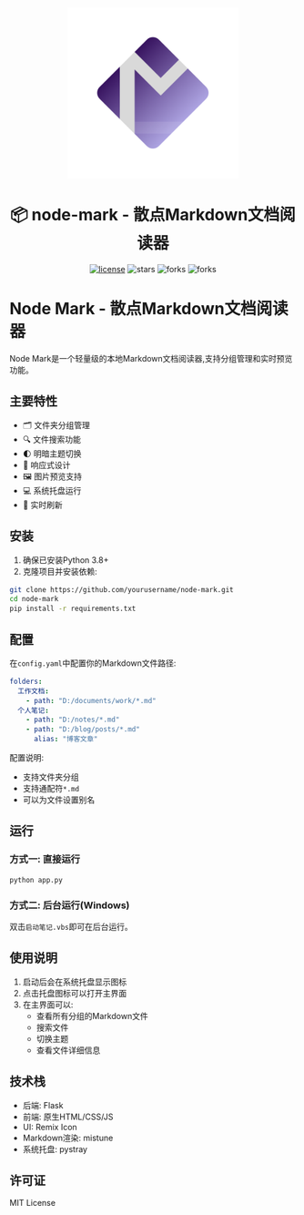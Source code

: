 

<div align="center"><a href="https://github.com/OliverMao/node-mark" ><img width="300" src="./logo.png" alt="logo.png" border="0" /></a>
<h1> 📦 node-mark - 散点Markdown文档阅读器</h1><div><a href="https://github.com/OliverMao/node-mark" ><img  src="https://img.shields.io/badge/license-MIT-License-blue.svg" alt="license" border="0" /></a>
  <img  src="https://img.shields.io/github/stars/OliverMao/node-mark.svg" alt="stars" border="0" />
  <img  src="https://img.shields.io/github/forks/OliverMao/node-mark.svg" alt="forks" border="0" />
  <img  src="https://img.shields.io/badge/version-0.1.6-686480r.svg" alt="forks" border="0" />
</div></div>



# Node Mark - 散点Markdown文档阅读器

Node Mark是一个轻量级的本地Markdown文档阅读器,支持分组管理和实时预览功能。

## 主要特性

- 🗂️ 文件夹分组管理
- 🔍 文件搜索功能
- 🌓 明暗主题切换
- 📱 响应式设计
- 🖼️ 图片预览支持
- 💻 系统托盘运行
- 🔄 实时刷新

## 安装

1. 确保已安装Python 3.8+
2. 克隆项目并安装依赖:

```bash
git clone https://github.com/yourusername/node-mark.git
cd node-mark
pip install -r requirements.txt
```

## 配置

在`config.yaml`中配置你的Markdown文件路径:

```yaml
folders:
  工作文档:
    - path: "D:/documents/work/*.md"
  个人笔记:
    - path: "D:/notes/*.md"
    - path: "D:/blog/posts/*.md"
      alias: "博客文章"
```

配置说明:
- 支持文件夹分组
- 支持通配符`*.md`
- 可以为文件设置别名

## 运行

### 方式一: 直接运行

```bash
python app.py
```

### 方式二: 后台运行(Windows)

双击`启动笔记.vbs`即可在后台运行。

## 使用说明

1. 启动后会在系统托盘显示图标
2. 点击托盘图标可以打开主界面
3. 在主界面可以:
   - 查看所有分组的Markdown文件
   - 搜索文件
   - 切换主题
   - 查看文件详细信息

## 技术栈

- 后端: Flask
- 前端: 原生HTML/CSS/JS
- UI: Remix Icon
- Markdown渲染: mistune
- 系统托盘: pystray

## 许可证

MIT License
